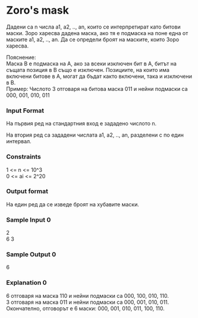 # Zoro's mask

Дадени са n числа a1, a2, .., an, които се интерпретират като битови маски. Зоро харесва дадена маска, ако тя е подмаска на поне една от маските a1, a2, .., an. Да се определи броят на маските, които Зоро харесва.

Пояснение: <br>
Маска B е подмаска на A, ако за всеки изключен бит в A, битът на същата позиция в B също е изключен. Позициите, на които има включени битове в A, могат да бъдат както включени, така и изключени в B. <br>
Пример: Числото 3 отговаря на битова маска 011 и нейни подмаски са 000, 001, 010, 011

### Input Format

На първия ред на стандартния вход е зададено числото n.

На втория ред са зададени числата a1, a2, .., an, разделени с по един интервал.

### Constraints

1 <= n <= 10^3 <br>
0 <= ai <= 2^20

### Output format

На един ред да се изведе броят на хубавите маски.

### Sample Input 0

2 <br>
6 3

### Sample Output 0

6

### Explanation 0

6 отговаря на маска 110 и нейни подмаски са 000, 100, 010, 110. <br>
3 отговаря на маска 011 и нейни подмаски са 000, 001, 010, 011. <br>
Окончателно, отговорът е 6 маски: 000, 001, 010, 011, 100, 110.
